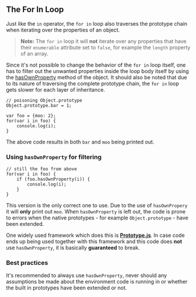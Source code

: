 ## The For In Loop

Just like the `in` operator, the `for in` loop also traverses the prototype
chain when iterating over the properties of an object.

> **Note:** The `for in` loop it will **not** iterate over any properties that 
> have their `enumerable` attribute set to `false`, for example the `length` 
> property of an array.

Since it's not possible to change the behavior of the `for in` loop itself, one 
has to filter out the unwanted properties inside the loop body itself by using 
the [hasOwnProperty](#hasownproperty) method of the object. It should also be 
noted that due to its nature of traversing the complete prototype chain, the 
`for in` loop gets slower for each layer of inheritance.

    // poisoning Object.prototype
    Object.prototype.bar = 1;

    var foo = {moo: 2};
    for(var i in foo) {
        console.log(i);
    }

The above code results in both `bar` and `moo` being printed out.

### Using `hasOwnProperty` for filtering

    // still the foo from above
    for(var i in foo) {
        if (foo.hasOwnProperty(i)) {
            console.log(i);
        }
    }

This version is the only correct one to use. Due to the use of `hasOwnPropery` it
will **only** print out `moo`. When `hasOwnProperty` is left out, the code is 
prone to errors when the native prototypes - for example `Object.prototype` - 
have been extended.

One widely used framework which does this is [**Prototype.js**][1]. In case code 
ends up being used together with this framework and this code does **not** use
`hasOwnProperty`, it is basically **guaranteed** to break.

### Best practices

It's recommended to always use `hasOwnProperty`, never should any assumptions be
made about the environment code is running in or whether the built in prototypes 
have been extended or not. 

 [1]: http://www.prototypejs.org/

